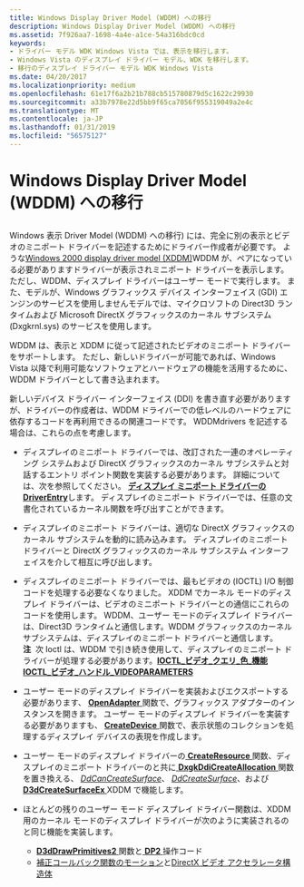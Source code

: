 ```yaml
---
title: Windows Display Driver Model (WDDM) への移行
description: Windows Display Driver Model (WDDM) への移行
ms.assetid: 7f926aa7-1698-4a4e-a1ce-54a316bdc0cd
keywords:
- ドライバー モデル WDK Windows Vista では、表示を移行します。
- Windows Vista のディスプレイ ドライバー モデル、WDK を移行します。
- 移行のディスプレイ ドライバー モデル WDK Windows Vista
ms.date: 04/20/2017
ms.localizationpriority: medium
ms.openlocfilehash: 61e17f6a2b21b788cb515780879d5c1622c29930
ms.sourcegitcommit: a33b7978e22d5bb9f65ca7056f955319049a2e4c
ms.translationtype: MT
ms.contentlocale: ja-JP
ms.lasthandoff: 01/31/2019
ms.locfileid: "56575127"
---
```

# <a name="migrating-to-the-windows-display-driver-model-wddm"></a>Windows Display Driver Model (WDDM) への移行


## <span id="ddk_migrating_to_the_longhorn_display_driver_model_gg"></span><span id="DDK_MIGRATING_TO_THE_LONGHORN_DISPLAY_DRIVER_MODEL_GG"></span>


Windows 表示 Driver Model (WDDM) への移行) には、完全に別の表示とビデオのミニポート ドライバーを記述するためにドライバー作成者が必要です。 ような[Windows 2000 display driver model (XDDM)](windows-2000-display-driver-model-design-guide.md)WDDM が、ペアになっている必要がありますドライバーが表示されミニポート ドライバーを表示します。 ただし、WDDM、ディスプレイ ドライバーはユーザー モードで実行します。 また、モデルが、Windows グラフィックス デバイス インターフェイス (GDI) エンジンのサービスを使用しませんモデルでは、マイクロソフトの Direct3D ランタイムおよび Microsoft DirectX グラフィックスのカーネル サブシステム (Dxgkrnl.sys) のサービスを使用します。

WDDM は、表示と XDDM に従って記述されたビデオのミニポート ドライバーをサポートします。 ただし、新しいドライバーが可能であれば、Windows Vista 以降で利用可能なソフトウェアとハードウェアの機能を活用するために、WDDM ドライバーとして書き込まれます。

新しいデバイス ドライバー インターフェイス (DDI) を書き直す必要がありますが、ドライバーの作成者は、WDDM ドライバーでの低レベルのハードウェアに依存するコードを再利用できるの関連コードです。 WDDMdrivers を記述する場合は、これらの点を考慮します。

-   ディスプレイのミニポート ドライバーでは、改訂された一連のオペレーティング システムおよび DirectX グラフィックスのカーネル サブシステムと対話するエントリ ポイント関数を実装する必要があります。 詳細については、次を参照してください。 [**ディスプレイ ミニポート ドライバーの DriverEntry**](https://msdn.microsoft.com/library/windows/hardware/ff556157)します。 ディスプレイのミニポート ドライバーでは、任意の文書化されているカーネル関数を呼び出すことができます。

-   ディスプレイのミニポート ドライバーは、適切な DirectX グラフィックスのカーネル サブシステムを動的に読み込みます。 ディスプレイのミニポート ドライバーと DirectX グラフィックスのカーネル サブシステム インターフェイスを介して相互に呼び出します。

-   ディスプレイのミニポート ドライバーでは、最もビデオの (IOCTL) I/O 制御コードを処理する必要なくなりました。 XDDM でカーネル モードのディスプレイ ドライバーは、ビデオのミニポート ドライバーとの通信にこれらのコードを使用します。 WDDM、ユーザー モードのディスプレイ ドライバーは、Direct3D ランタイムと通信します。WDDM グラフィックスのカーネル サブシステムは、ディスプレイのミニポート ドライバーと通信します。
    **注**  次 Ioctl は、WDDM で引き続き使用して、ディスプレイのミニポート ドライバーが処理する必要があります。[**IOCTL\_ビデオ\_クエリ\_色\_機能**](https://msdn.microsoft.com/library/windows/hardware/ff567817)
    [**IOCTL\_ビデオ\_ハンドル\_VIDEOPARAMETERS**](https://msdn.microsoft.com/library/windows/hardware/ff567805)

     

<!-- -->

-   ユーザー モードのディスプレイ ドライバーを実装およびエクスポートする必要があります、 [ **OpenAdapter** ](https://msdn.microsoft.com/library/windows/hardware/ff568601)関数で、グラフィックス アダプターのインスタンスを開きます。 ユーザー モードのディスプレイ ドライバーを実装する必要がありますも、 [ **CreateDevice** ](https://msdn.microsoft.com/library/windows/hardware/ff540634)関数で、表示状態のコレクションを処理するディスプレイ デバイスの表現を作成します。

-   ユーザー モードのディスプレイ ドライバーの[ **CreateResource** ](https://msdn.microsoft.com/library/windows/hardware/ff540688)関数、ディスプレイのミニポート ドライバーのと共に[ **DxgkDdiCreateAllocation** ](https://msdn.microsoft.com/library/windows/hardware/ff559606)関数を置き換える、 [ *DdCanCreateSurface*](https://msdn.microsoft.com/library/windows/hardware/ff549213)、 [ *DdCreateSurface*](https://msdn.microsoft.com/library/windows/hardware/ff549263)、および[ **D3dCreateSurfaceEx** ](https://msdn.microsoft.com/library/windows/hardware/ff542840) XDDM で機能します。

-   ほとんどの残りのユーザー モード ディスプレイ ドライバー関数は、XDDM 用のカーネル モードのディスプレイ ドライバーが次のように実装されるのと同じ機能を実装します。
    -   [ **D3dDrawPrimitives2** ](https://msdn.microsoft.com/library/windows/hardware/ff544704)関数と[ **DP2** ](https://msdn.microsoft.com/library/windows/hardware/ff545678)操作コード
    -   [補正コールバック関数のモーション](https://msdn.microsoft.com/library/windows/hardware/ff568441)と[DirectX ビデオ アクセラレータ構造体](https://msdn.microsoft.com/library/windows/hardware/ff553882)

 

 





